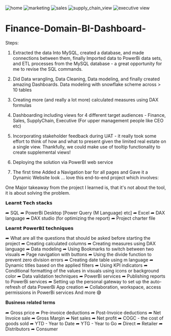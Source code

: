![home](https://user-images.githubusercontent.com/71647395/196797868-b83d1fda-63ec-47ea-a82c-a337927d84c0.PNG)
![marketing](https://user-images.githubusercontent.com/71647395/196797896-cddac2f1-7128-4045-b7b8-55d74e7cc323.PNG)
![sales](https://user-images.githubusercontent.com/71647395/196797943-4f71528b-3f32-4675-8490-599534c30853.PNG)
![supply_chain_view](https://user-images.githubusercontent.com/71647395/196797975-9aa35ead-24bd-461f-ab20-0fb6e354077e.PNG)
![executive view](https://user-images.githubusercontent.com/71647395/196797998-6c4be220-3569-47e3-98e3-315b46e8b7b3.PNG)

# Finance-Domain-BI-Dashboard-
Steps:
1) Extracted the data Into MySQL, created a database, and made connections between them, finally Imported data to PowerBi data sets, and ETL processes from the MySQL database - a great opportunity for me to revise the SQL commands.

2) Did Data wrangling, Data Cleaning, Data modeling, and finally created amazing Dashboards.
   Data modeling with snowflake scheme across > 10 tables

3) Creating more (and really a lot more) calculated measures using DAX formulas

4) Dashboarding including views for 4 different target audiences - Finance, Sales, SupplyChain, Executive (For upper management people like CEO etc)

5) Incorporating stakeholder feedback during UAT - it really took some effort to think of how and what to present given the limited real estate on a single    view. Thankfully, we could make use of tooltip functionality to create supplemental views!

6) Deploying the solution via PowerBI web service

7) The first time Added a Navigation bar for all pages and Gave it a Dynamic Website look ...
   love this end-to-end project which involves:


One Major takeaway from the project I learned is, that it's not about the tool, it is about solving the problem.

𝗟𝗲𝗮𝗿𝗻𝘁 𝗧𝗲𝗰𝗵 𝘀𝘁𝗮𝗰𝗸𝘀

➦ SQL
➦ PowerBi Desktop [Power Query (M Language) etc]
➦ Excel
➦ DAX language
➦ DAX studio (for optimizing the report)
➦ Project charter file

𝗟𝗲𝗮𝗿𝗻𝘁 𝗣𝗼𝘄𝗲𝗿𝗕𝗜 𝘁𝗲𝗰𝗵𝗻𝗶𝗾𝘂𝗲𝘀

➦ What are all the questions that should be asked before starting the project
➦ Creating calculated columns
➦ Creating measures using DAX language
➦ Data modeling
➦ Using Bookmarks to switch between two visuals
➦ Page navigation with buttons
➦ Using the divide function to prevent zero division errors
➦ Creating date table using m language
➦ Dynamic titles based on the applied filters
➦ Using KPI indicators
➦ Conditional formatting of the values in visuals using icons or background color
➦ Data validation techniques
➦ PowerBi services
➦ Publishing reports to PowerBi services
➦ Setting up the personal gateway to set up the auto-refresh of data
PowerBi App creation
➦ Collaboration, workspace, access permissions in PowerBi services
And more 😅


𝐁𝐮𝐬𝐢𝐧𝐞𝐬𝐬 𝐫𝐞𝐥𝐚𝐭𝐞𝐝 𝐭𝐞𝐫𝐦𝐬

➦ Gross price
➦ Pre-invoice deductions
➦ Post-Invoice deductions
➦ Net Invoice sale
➦ Gross Margin
➦ Net sales
➦ Net profit
➦ COGC - the cost of goods sold
➦ YTD - Year to Date
➦ YTG - Year to Go
➦ Direct
➦ Retailer
➦ Distributors
➦ Consumer
